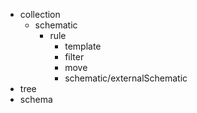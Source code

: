 
- collection
  - schematic
    - rule
        - template
        - filter
        - move
        - schematic/externalSchematic
- tree  
- schema      
